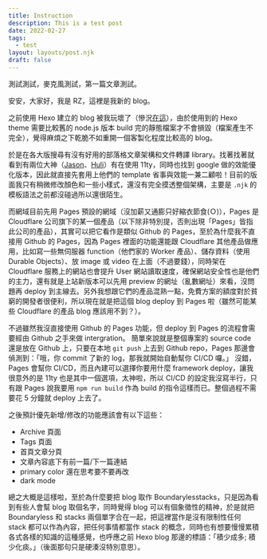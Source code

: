 ```yaml
---
title: Instruction
description: This is a test post
date: 2022-02-27
tags:
  - test
layout: layouts/post.njk
draft: false
---
```


測試測試，麥克風測試，第一篇文章測試。

安安，大家好，我是 RZ，這裡是我新的 blog。

之前使用 Hexo 建立的 blog 被我玩壞了（慘況[在這](https://rz-huang.github.io/)），由於使用到的 Hexo theme 需要比較舊的 node.js 版本 build 完的靜態檔案才不會損毀（檔案產生不完全），覺得麻煩之下乾脆不如重開一個客製化程度比較高的 blog。

於是在各大版搜尋有沒有好用的部落格文章架構和文件轉譯 library。找著找著就看到有兩位大神（[Jason](https://jason-memo.dev/)、[Huli](https://blog.huli.tw/2021/08/22/eleventy-over-hexo/)）有在使用 11ty，同時也找到 google 做的效能優化版本，因此就直接先套用上他們的 template 省事與效能一兼二顧啦！目前的版面我只有稍微修改顏色和一些小樣式，還沒有完全摸透整個架構，主要是 `.njk` 的模板語法之前都沒碰過所以還很陌生。

而網域目前先用 Pages 預設的網域（沒加薪又通膨只好縮衣節食(Ｏ)），Pages 是 Cloudflare 公司旗下的某一個產品（以下除非特別提，否則出現「Pages」皆指此公司的產品），其實可以把它看作是類似 Github 的 Pages，至於為什麼我不直接用 Github 的 Pages，因為 Pages 裡面的功能還能跟 Cloudflare 其他產品做應用，比如寫一些無伺服器 function（他們家的 Worker 產品）、儲存資料（使用 Durable Objects）、放 image 或 video 在上面（不過要錢），同時架在 Cloudflare 服務上的網站也會提升 User 網站讀取速度，確保網站安全性也是他們的主力，還有就是上站新版本可以先用 preview 的網址（亂數網址）來看，沒問題再 deploy 到主線去。另外我想跟它們的產品混熟一點，免費方案的額度對於貧窮的開發者很便利，所以現在就是把這個 blog deploy 到 Pages 啦（雖然可能某些 Cloudflare 的產品 blog 應該用不到？）。

不過雖然我沒直接使用 Github 的 Pages 功能，但 deploy 到 Pages 的流程會需要經由 Github 之手來做 intergration。
簡單來說就是整個專案的 source code 還是放在 Github 上，只要在本地 `git push` 上去到 Github repo，Pages 那邊會偵測到：「哦，你 commit 了新的 log，那我就開始自動幫你 CI/CD 囉。」
沒錯，Pages 會幫你 CI/CD，而且內建可以選擇你要用什麼 framework deploy，讓我很意外的是 11ty 也是其中一個選項，太神啦，所以 CI/CD 的設定我沒寫半行，只有跟 Pages 說我要用 `npm run build` 作為 build 的指令這樣而已。整個過程不需要花 5 分鐘就 deploy 上去了。

之後預計優先新增/修改的功能應該會有以下這些：

- Archive 頁面
- Tags 頁面
- 首頁文章分頁
- 文章內容底下有前一篇/下一篇連結
- primary color 還在思考要不要再改
- dark mode

總之大概是這樣啦，至於為什麼要把 blog 取作 Boundarylesstacks，只是因為看到有些人會幫 blog 取個名字，同時覺得 blog 可以有個象徵性的精神，於是就把 Boundaryless 和 stacks 兩個單字合在一起，把這裡當作是沒有限制性任何 stack 都可以作為內容，把任何事情都當作 stack 的概念，同時也有想要慢慢累積各式各樣的知識的這種感覺，也呼應之前 Hexo blog 那邊的標語：「積少成多; 積少化痰。」（後面那句只是硬湊沒特別意思）。
